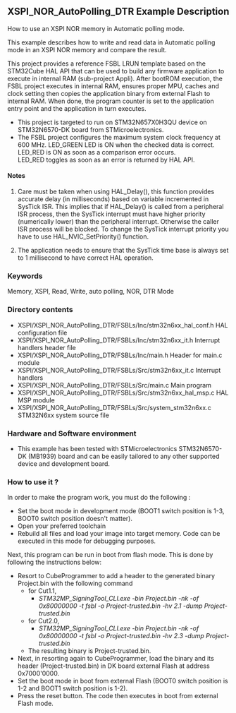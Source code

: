 ## <b>XSPI_NOR_AutoPolling_DTR Example Description</b>

How to use an XSPI NOR memory in Automatic polling mode.

This example describes how to write and read data in Automatic polling mode in an XSPI 
NOR memory and compare the result.

This project provides a reference FSBL LRUN template based on the STM32Cube HAL API that can be used 
to build any firmware application to execute in internal RAM (sub-project Appli). 
After bootROM execution, the FSBL project executes in internal RAM, ensures proper MPU, 
caches and clock setting then copies the application binary from external Flash to internal RAM. When done, 
the program counter is set to the application entry point and the application in turn executes.

- This project is targeted to run on STM32N657X0H3QU device on STM32N6570-DK board from STMicroelectronics.  
- The FSBL project configures the maximum system clock frequency at 600 MHz.
LED_GREEN LED is ON when the checked data is correct.  
LED_RED is ON as soon as a comparison error occurs.  
LED_RED toggles as soon as an error is returned by HAL API.

#### <b>Notes</b>

 1. Care must be taken when using HAL_Delay(), this function provides accurate delay (in milliseconds)
    based on variable incremented in SysTick ISR. This implies that if HAL_Delay() is called from
    a peripheral ISR process, then the SysTick interrupt must have higher priority (numerically lower)
    than the peripheral interrupt. Otherwise the caller ISR process will be blocked.
    To change the SysTick interrupt priority you have to use HAL_NVIC_SetPriority() function.

 2. The application needs to ensure that the SysTick time base is always set to 1 millisecond
    to have correct HAL operation.

### <b>Keywords</b>

Memory, XSPI, Read, Write, auto polling, NOR, DTR Mode

### <b>Directory contents</b>

  - XSPI/XSPI_NOR_AutoPolling_DTR/FSBLs/Inc/stm32n6xx_hal_conf.h    HAL configuration file
  - XSPI/XSPI_NOR_AutoPolling_DTR/FSBLs/Inc/stm32n6xx_it.h          Interrupt handlers header file
  - XSPI/XSPI_NOR_AutoPolling_DTR/FSBLs/Inc/main.h                  Header for main.c module
  - XSPI/XSPI_NOR_AutoPolling_DTR/FSBLs/Src/stm32n6xx_it.c          Interrupt handlers
  - XSPI/XSPI_NOR_AutoPolling_DTR/FSBLs/Src/main.c                  Main program
  - XSPI/XSPI_NOR_AutoPolling_DTR/FSBLs/Src/stm32n6xx_hal_msp.c     HAL MSP module
  - XSPI/XSPI_NOR_AutoPolling_DTR/FSBLs/Src/system_stm32n6xx.c      STM32N6xx system source file

### <b>Hardware and Software environment</b>

  - This example has been tested with STMicroelectronics STM32N6570-DK (MB1939)
    board and can be easily tailored to any other supported device
    and development board.


### <b>How to use it ?</b>

In order to make the program work, you must do the following :
 - Set the boot mode in development mode (BOOT1 switch position is 1-3, BOOT0 switch position doesn't matter).
 - Open your preferred toolchain
 - Rebuild all files and load your image into target memory. Code can be executed in this mode for debugging purposes.

 Next, this program can be run in boot from flash mode. This is done by following the instructions below:

 - Resort to CubeProgrammer to add a header to the generated binary Project.bin with the following command
   - for Cut1.1,
     - *STM32MP_SigningTool_CLI.exe -bin Project.bin -nk -of 0x80000000 -t fsbl -o Project-trusted.bin -hv 2.1 -dump Project-trusted.bin*
   - for Cut2.0, 
      - *STM32MP_SigningTool_CLI.exe -bin Project.bin -nk -of 0x80000000 -t fsbl -o Project-trusted.bin -hv 2.3 -dump Project-trusted.bin*
   - The resulting binary is Project-trusted.bin.
 - Next, in resorting again to CubeProgrammer, load the binary and its header (Project-trusted.bin) in DK board external Flash at address 0x7000'0000.
 - Set the boot mode in boot from external Flash (BOOT0 switch position is 1-2 and BOOT1 switch position is 1-2).
 - Press the reset button. The code then executes in boot from external Flash mode.
 
